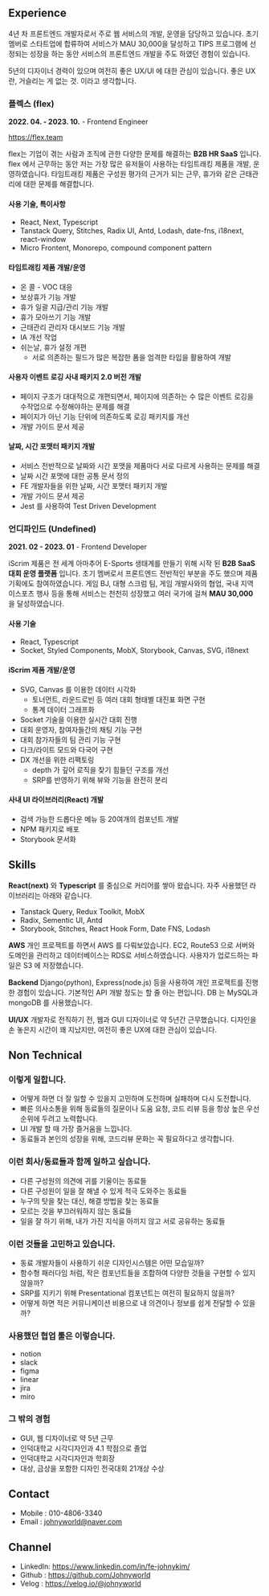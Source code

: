 ## Experience

4년 차 프론트엔드 개발자로서 주로 웹 서비스의 개발, 운영을 담당하고 있습니다.
초기 멤버로 스타트업에 합류하여 서비스가 MAU 30,000을 달성하고 TIPS 프로그램에 선정되는 성장을 하는 동안 서비스의 프론트엔드 개발을 주도 하였던 경험이 있습니다.

5년의 디자이너 경력이 있으며 여전히 좋은 UX/UI 에 대한 관심이 있습니다. 좋은 UX란, 거슬리는 게 없는 것. 이라고 생각합니다.

### 플렉스 (flex)

**2022. 04. - 2023. 10.** - Frontend Engineer

https://flex.team

flex는 기업이 겪는 사람과 조직에 관한 다양한 문제를 해결하는 **B2B HR SaaS** 입니다. flex 에서 근무하는 동안 저는 가장 많은 유저들이 사용하는 타임트래킹 제품을 개발, 운영하였습니다. 타임트래킹 제품은 구성원 평가의 근거가 되는 근무, 휴가와 같은 근태관리에 대한 문제를 해결합니다.

#### 사용 기술, 특이사항

- React, Next, Typescript
- Tanstack Query, Stitches, Radix UI, Antd, Lodash, date-fns, i18next, react-window
- Micro Frontent, Monorepo, compound component pattern

#### 타임트래킹 제품 개발/운영

- 온 콜 - VOC 대응
- 보상휴가 기능 개발
- 휴가 일괄 지급/관리 기능 개발
- 휴가 모아쓰기 기능 개발
- 근태관리 관리자 대시보드 기능 개발
- IA 개선 작업
- 쉬는날, 휴가 설정 개편
	- 서로 의존하는 필드가 많은 복잡한 폼을 엄격한 타입을 활용하여 개발

#### 사용자 이벤트 로깅 사내 패키지 2.0 버전 개발

- 페이지 구조가 대대적으로 개편되면서, 페이지에 의존하는 수 많은 이벤트 로깅을 수작업으로 수정해야하는 문제를 해결
- 페이지가 아닌 기능 단위에 의존하도록 로깅 패키지를 개선
- 개발 가이드 문서 제공

#### 날짜, 시간 포맷터 패키지 개발

- 서비스 전반적으로 날짜와 시간 포맷을 제품마다 서로 다르게 사용하는 문제를 해결
- 날짜 시간 포맷에 대한 공통 문서 정의
- FE 개발자들을 위한 날짜, 시간 포맷터 패키지 개발
- 개발 가이드 문서 제공
- Jest 를 사용하여 Test Driven Development

### 언디파인드 (Undefined)

**2021. 02 - 2023. 01** - Frontend Developer

iScrim 제품은 전 세계 아마추어 E-Sports 생태계를 만들기 위해 시작 된 **B2B SaaS 대회 운영 플랫폼** 입니다. 초기 멤버로서 프론트엔드 전반적인 부분을 주도 했으며 제품 기획에도 참여하였습니다. 게임 BJ, 대형 스크럼 팀, 게임 개발사와의 협업, 국내 지역 이스포츠 행사 등을 통해 서비스는 천천히 성장했고 여러 국가에 걸쳐 **MAU 30,000** 을 달성하였습니다.
#### 사용 기술

- React, Typescript
- Socket, Styled Components, MobX, Storybook, Canvas, SVG, i18next

#### iScrim 제품 개발/운영

- SVG, Canvas 를 이용한 데이터 시각화
	- 토너먼트, 라운드로빈 등 여러 대회 형태별 대진표 화면 구현
	- 통계 데이터 그래프화
- Socket 기술을 이용한 실시간 대회 진행
- 대회 운영자, 참여자들간의 채팅 기능 구현
- 대회 참가자들의 팀 관리 기능 구현
- 다크/라이트 모드와 다국어 구현
- DX 개선을 위한 리팩토링
	- depth 가 깊어 로직을 찾기 힘들던 구조를 개선
	- SRP를 반영하기 위해 뷰와 기능을 완전히 분리

#### 사내 UI 라이브러리(React) 개발

- 검색 가능한 드롭다운 메뉴 등 20여개의 컴포넌트 개발
- NPM 패키지로 배포
- Storybook 문서화

## Skills

**React(next)** 와 **Typescript** 를 중심으로 커리어를 쌓아 왔습니다. 자주 사용했던 라이브러리는 아래와 같습니다.

- Tanstack Query, Redux Toolkit, MobX
- Radix, Sementic UI, Antd
- Storybook, Stitches, React Hook Form, Date FNS, Lodash

**AWS**
개인 프로젝트를 하면서 AWS 를 다뤄보았습니다. EC2, Route53 으로 서버와 도메인을 관리하고 데이터베이스는 RDS로 서비스하였습니다. 사용자가 업로드하는 파일은 S3 에 저장했습니다.

**Backend**
Django(python), Express(node.js) 등을 사용하여 개인 프로젝트를 진행한 경험이 있습니다. 기본적인 API 개발 정도는 할 줄 아는 편입니다. DB 는 MySQL과 mongoDB 를 사용했습니다.

**UI/UX**
개발자로 전직하기 전, 웹과 GUI 디자이너로 약 5년간 근무했습니다. 디자인을 손 놓은지 시간이 꽤 지났지만, 여전히 좋은 UX에 대한 관심이 있습니다.

## Non Technical

### 이렇게 일합니다.

- 어떻게 하면 더 잘 일할 수 있을지 고민하며 도전하며 실패하며 다시 도전합니다.
- 빠른 의사소통을 위해 동료들의 질문이나 도움 요청, 코드 리뷰 등을 항상 높은 우선 순위에 두려고 노력합니다.
- UI 개발 할 때 가장 즐거움을 느낍니다.
- 동료들과 본인의 성장을 위해, 코드리뷰 문화는 꼭 필요하다고 생각합니다.

### 이런 회사/동료들과 함께 일하고 싶습니다.

- 다른 구성원의 의견에 귀를 기울이는 동료들
- 다른 구성원이 일을 잘 해낼 수 있게 적극 도와주는 동료들
- 누구의 탓을 찾는 대신, 해결 방법을 찾는 동료들
- 모르는 것을 부끄러워하지 않는 동료들
- 일을 잘 하기 위해, 내가 가진 지식을 아끼지 않고 서로 공유하는 동료들

### 이런 것들을 고민하고 있습니다.

- 동료 개발자들이 사용하기 쉬운 디자인시스템은 어떤 모습일까?
- 함수형 패러다임 처럼, 작은 컴포넌트들을 조합하여 다양한 것들을 구현할 수 있지 않을까?
- SRP를 지키기 위해 Presentational 컴포넌트는 여전히 필요하지 않을까?
- 어떻게 하면 적은 커뮤니케이션 비용으로 내 의견이나 정보를 쉽게 전달할 수 있을까?

### 사용했던 협업 툴은 이렇습니다.

- notion
- slack
- figma
- linear
- jira
- miro

### 그 밖의 경험

- GUI, 웹 디자이너로 약 5년 근무
- 인덕대학교 시각디자인과 4.1 학점으로 졸업
- 인덕대학교 시각디자인과 학회장
- 대상, 금상을 포함한 디자인 전국대회 21개상 수상

## Contact

- Mobile : 010-4806-3340
- Email : johnyworld@naver.com

## Channel

- LinkedIn: https://www.linkedin.com/in/fe-johnykim/
- Github : https://github.com/Johnyworld
- Velog : https://velog.io/@johnyworld